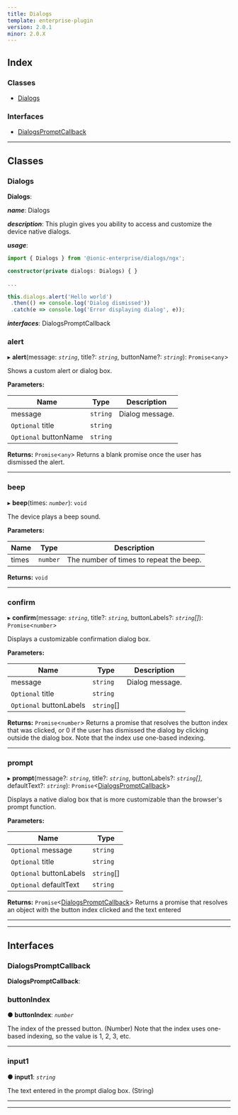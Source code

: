 ```yaml
---
title: Dialogs
template: enterprise-plugin
version: 2.0.1
minor: 2.0.X
---
```


<native-ent-install plugin-id="dialogs" variables=""></native-ent-install>

## Index

### Classes

* [Dialogs](#dialogs)

### Interfaces

* [DialogsPromptCallback](#dialogspromptcallback)

---

## Classes

<a id="dialogs"></a>

###  Dialogs

**Dialogs**: 

*__name__*: Dialogs

*__description__*: This plugin gives you ability to access and customize the device native dialogs.

*__usage__*:
 ```typescript
import { Dialogs } from '@ionic-enterprise/dialogs/ngx';

constructor(private dialogs: Dialogs) { }

...

this.dialogs.alert('Hello world')
  .then(() => console.log('Dialog dismissed'))
  .catch(e => console.log('Error displaying dialog', e));

```

*__interfaces__*: DialogsPromptCallback

<a id="dialogs.alert"></a>

###  alert

▸ **alert**(message: *`string`*, title?: *`string`*, buttonName?: *`string`*): `Promise`<`any`>

Shows a custom alert or dialog box.

**Parameters:**

| Name | Type | Description |
| ------ | ------ | ------ |
| message | `string` |  Dialog message. |
| `Optional` title | `string` |
| `Optional` buttonName | `string` |

**Returns:** `Promise`<`any`>
Returns a blank promise once the user has dismissed the alert.

___
<a id="dialogs.beep"></a>

###  beep

▸ **beep**(times: *`number`*): `void`

The device plays a beep sound.

**Parameters:**

| Name | Type | Description |
| ------ | ------ | ------ |
| times | `number` |  The number of times to repeat the beep. |

**Returns:** `void`

___
<a id="dialogs.confirm"></a>

###  confirm

▸ **confirm**(message: *`string`*, title?: *`string`*, buttonLabels?: *`string`[]*): `Promise`<`number`>

Displays a customizable confirmation dialog box.

**Parameters:**

| Name | Type | Description |
| ------ | ------ | ------ |
| message | `string` |  Dialog message. |
| `Optional` title | `string` |
| `Optional` buttonLabels | `string`[] |

**Returns:** `Promise`<`number`>
Returns a promise that resolves the button index that was clicked, or 0 if the user has dismissed the dialog by clicking outside the dialog box. Note that the index use one-based indexing.

___
<a id="dialogs.prompt"></a>

###  prompt

▸ **prompt**(message?: *`string`*, title?: *`string`*, buttonLabels?: *`string`[]*, defaultText?: *`string`*): `Promise`<[DialogsPromptCallback](#dialogspromptcallback)>

Displays a native dialog box that is more customizable than the browser's prompt function.

**Parameters:**

| Name | Type |
| ------ | ------ |
| `Optional` message | `string` |
| `Optional` title | `string` |
| `Optional` buttonLabels | `string`[] |
| `Optional` defaultText | `string` |

**Returns:** `Promise`<[DialogsPromptCallback](#dialogspromptcallback)>
Returns a promise that resolves an object with the button index clicked and the text entered

___

___

## Interfaces

<a id="dialogspromptcallback"></a>

###  DialogsPromptCallback

**DialogsPromptCallback**: 

<a id="dialogspromptcallback.buttonindex"></a>

###  buttonIndex

**● buttonIndex**: *`number`*

The index of the pressed button. (Number) Note that the index uses one-based indexing, so the value is 1, 2, 3, etc.

___
<a id="dialogspromptcallback.input1"></a>

###  input1

**● input1**: *`string`*

The text entered in the prompt dialog box. (String)

___

___

